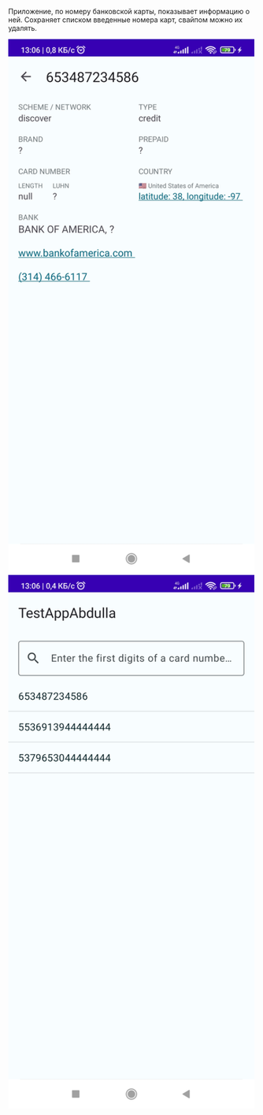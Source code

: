 Приложение, по номеру банковской карты, показывает информацию о ней. Сохраняет списком введенные номера карт, свайпом можно их удалять.


<img src="https://github.com/Yodomarin7/TestAppAbdulla/blob/master/1.jpg" width="500">


<img src="https://github.com/Yodomarin7/TestAppAbdulla/blob/master/2.jpg" width="500">
